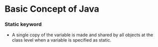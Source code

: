 # Basic Concept of Java
### Static keyword

 - A single copy of the variable is made and shared by all objects at the class level when a variable is specified as static.
